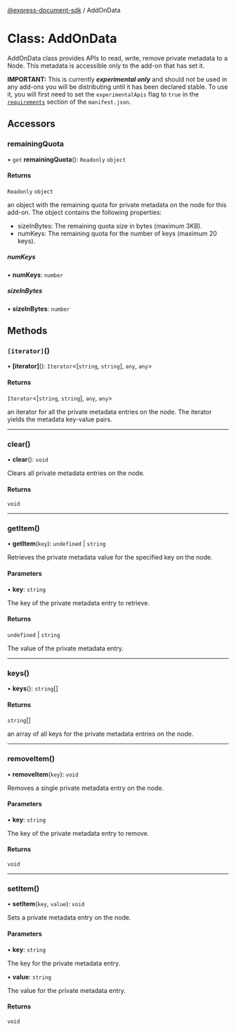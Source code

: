 [@express-document-sdk](../overview.md) / AddOnData

# Class: AddOnData

AddOnData class provides APIs to read, write, remove private metadata to a Node.
This metadata is accessible only to the add-on that has set it.

<InlineAlert slots="text" variant="warning"/>

**IMPORTANT:** This is currently ***experimental only*** and should not be used in any add-ons you will be distributing until it has been declared stable. To use it, you will first need to set the `experimentalApis` flag to `true` in the [`requirements`](../../../manifest/index.md#requirements) section of the `manifest.json`.

## Accessors

### remainingQuota

• `get` **remainingQuota**(): `Readonly` `object`

#### Returns

`Readonly` `object`

an object with the remaining quota for private metadata on the node for this add-on.
The object contains the following properties:

- sizeInBytes: The remaining quota size in bytes (maximum 3KB).
- numKeys: The remaining quota for the number of keys (maximum 20 keys).

##### numKeys

• **numKeys**: `number`

##### sizeInBytes

• **sizeInBytes**: `number`

## Methods

### `[iterator]`()

• **\[iterator\]**(): `Iterator`<[`string`, `string`], `any`, `any`\>

#### Returns

`Iterator`<[`string`, `string`], `any`, `any`\>

an iterator for all the private metadata entries on the node.
The iterator yields the metadata key-value pairs.

<hr />

### clear()

• **clear**(): `void`

Clears all private metadata entries on the node.

#### Returns

`void`

<hr />

### getItem()

• **getItem**(`key`): `undefined` \| `string`

Retrieves the private metadata value for the specified key on the node.

#### Parameters

• **key**: `string`

The key of the private metadata entry to retrieve.

#### Returns

`undefined` \| `string`

The value of the private metadata entry.

<hr />

### keys()

• **keys**(): `string`[]

#### Returns

`string`[]

an array of all keys for the private metadata entries on the node.

<hr />

### removeItem()

• **removeItem**(`key`): `void`

Removes a single private metadata entry on the node.

#### Parameters

• **key**: `string`

The key of the private metadata entry to remove.

#### Returns

`void`

<hr />

### setItem()

• **setItem**(`key`, `value`): `void`

Sets a private metadata entry on the node.

#### Parameters

• **key**: `string`

The key for the private metadata entry.

• **value**: `string`

The value for the private metadata entry.

#### Returns

`void`
